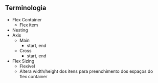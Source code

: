 ## Terminologia
- Flex Container
    - Flex item
- Nesting
- Axis
    - Main
        - start, end
    - Cross
        - start, end
- Flex Sizing
    - Flexível
    - Altera width/height dos itens para preenchimento dos espaços do flex container